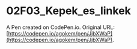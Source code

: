 # 02F03_Kepek_es_linkek

A Pen created on CodePen.io. Original URL: [https://codepen.io/agokem/pen/JjbXWaP](https://codepen.io/agokem/pen/JjbXWaP).


